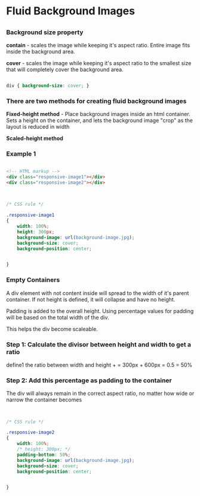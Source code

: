 # Fluid Background Images

##

### Background size property

**contain** - scales the image while keeping it's aspect ratio. Entire image fits inside the background area.

**cover** - scales the image while keeping it's aspect ratio to the smallest size that will completely cover the background area.

```css

div { background-size: cover; }

```

### There are two methods for creating fluid background images

**Fixed-height method** - Place background images inside an html container. Sets a height on the container, and lets the background image "crop" as the layout is reduced in width

**Scaled-height method**

### Example 1

```html

<!-- HTML markup -->
<div class="responsive-image1"></div>
<div class="responsive-image2"></div>

```
##
```css

/* CSS rule */

.responsive-image1
{
    width: 100%;
    height: 300px;
    background-image: url(background-image.jpg);
    background-size: cover;
    background-position: center;


}

```

### Empty Containers

A div element with not content inside will spread to the width of it's parent container. If not height is defined, it will collapse and have no height.

Padding is added to the overall height. Using percentage values for padding will be based on the total width of the div. 

This helps the div become scaleable.

### Step 1: Calculate the divisor between height and width to get a ratio

define1 the ratio between width and height
<height> + <width> = <ratio>
300px + 600px = 0.5 = 50%

### Step 2: Add this percentage as padding to the container

The div will always remain in the correct aspect ratio, no matter how wide or narrow the container becomes

##
```css

/* CSS rule */

.responsive-image2
{
    width: 100%;
    /* height: 300px; */
    padding-bottom: 50%;
    background-image: url(background-image.jpg);
    background-size: cover;
    background-position: center;


}

```